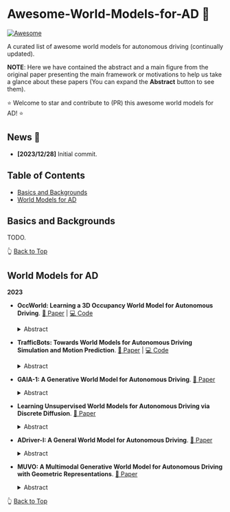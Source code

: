 # Awesome-World-Models-for-AD :red_car:
[![Awesome](https://cdn.rawgit.com/sindresorhus/awesome/d7305f38d29fed78fa85652e3a63e154dd8e8829/media/badge.svg)](https://github.com/zhanghm1995/awesome-world-models-for-AD)

A curated list of awesome world models for autonomous driving (continually updated).

**NOTE**: Here we have contained the abstract and a main figure from the original paper presenting the main framework or motivations to help us take a glance about these papers (You can expand the **Abstract** button to see them).

⭐ Welcome to star and contribute to (PR) this awesome world models for AD! ⭐


## News 📰
- **[2023/12/28]** Initial commit.

## Table of Contents
- [Basics and Backgrounds](#basics-and-backgrounds)
- [World Models for AD](#world-models-for-ad)

## Basics and Backgrounds
TODO.

👆 [Back to Top](#Table-of-Content)
## World Models for AD
**2023**

- **OccWorld: Learning a 3D Occupancy World Model for Autonomous Driving**. [📄 Paper](https://arxiv.org/abs/2311.16038) | [💻 Code](https://github.com/wzzheng/OccWorld)
    <details span>
    <summary>Abstract</summary>
    Understanding how the 3D scene evolves is vital for making decisions in autonomous driving. Most existing methods achieve this by predicting the movements of object boxes, which cannot capture more fine-grained scene information. In this paper, we explore a new framework of learning a world model, OccWorld, in the 3D Occupancy space to simultaneously predict the movement of the ego car and the evolution of the surrounding scenes. We propose to learn a world model based on 3D occupancy rather than 3D bounding boxes and segmentation maps for three reasons: 1) expressiveness. 3D occupancy can describe the more fine-grained 3D structure of the scene; 2) efficiency. 3D occupancy is more economical to obtain (e.g., from sparse LiDAR points). 3) versatility. 3D occupancy can adapt to both vision and LiDAR. To facilitate the modeling of the world evolution, we learn a reconstruction-based scene tokenizer on the 3D occupancy to obtain discrete scene tokens to describe the surrounding scenes. We then adopt a GPT-like spatial-temporal generative transformer to generate subsequent scene and ego tokens to decode the future occupancy and ego trajectory. Extensive experiments on the widely used nuScenes benchmark demonstrate the ability of OccWorld to effectively model the evolution of the driving scenes. OccWorld also produces competitive planning results without using instance and map supervision.

    <div align=center><img src="./assets/occworld.png" width="100%" /></div>
    </details>

- **TrafficBots: Towards World Models for Autonomous Driving Simulation and Motion Prediction**. [📄 Paper](https://arxiv.org/abs/2303.04116) | [💻 Code](https://github.com/zhejz/TrafficBots)
    <details span>
    <summary>Abstract</summary>
    Data-driven simulation has become a favorable way to train and test autonomous driving algorithms. The idea of replacing the actual environment with a learned simulator has also been explored in model-based reinforcement learning in the context of world models. In this work, we show data-driven traffic simulation can be formulated as a world model. We present TrafficBots, a multi-agent policy built upon motion prediction and end-to-end driving, and based on TrafficBots we obtain a world model tailored for the planning module of autonomous vehicles. Existing data-driven traffic simulators are lacking configurability and scalability. To generate configurable behaviors, for each agent we introduce a destination as navigational information, and a time-invariant latent personality that specifies the behavioral style. To improve the scalability, we present a new scheme of positional encoding for angles, allowing all agents to share the same vectorized context and the use of an architecture based on dot-product attention. As a result, we can simulate all traffic participants seen in dense urban scenarios. Experiments on the Waymo open motion dataset show TrafficBots can simulate realistic multi-agent behaviors and achieve good performance on the motion prediction task.

    <div align=center><img src="./assets/TrafficBots.png" width="100%" /></div>
    </details>

- **GAIA-1: A Generative World Model for Autonomous Driving**. [📄 Paper](https://arxiv.org/abs/2309.17080)
    <details span>
    <summary>Abstract</summary>
    Autonomous driving promises transformative improvements to transportation, but building systems capable of safely navigating the unstructured complexity of real-world scenarios remains challenging. A critical problem lies in effectively predicting the various potential outcomes that may emerge in response to the vehicle's actions as the world evolves. To address this challenge, we introduce GAIA-1 ('Generative AI for Autonomy'), a generative world model that leverages video, text, and action inputs to generate realistic driving scenarios while offering fine-grained control over ego-vehicle behavior and scene features. Our approach casts world modeling as an unsupervised sequence modeling problem by mapping the inputs to discrete tokens, and predicting the next token in the sequence. Emerging properties from our model include learning high-level structures and scene dynamics, contextual awareness, generalization, and understanding of geometry. The power of GAIA-1's learned representation that captures expectations of future events, combined with its ability to generate realistic samples, provides new possibilities for innovation in the field of autonomy, enabling enhanced and accelerated training of autonomous driving technology.

    <div align=center><img src="./assets/GAIA-1.png" width="100%" /></div>
    </details>

- **Learning Unsupervised World Models for Autonomous Driving via Discrete Diffusion**. [📄 Paper](https://arxiv.org/abs/2311.01017)
    <details span>
    <summary>Abstract</summary>
    
    Learning world models can teach an agent how the world works in an unsupervised manner. Even though it can be viewed as a special case of sequence modeling, progress for scaling world models on robotic applications such as autonomous driving has been somewhat less rapid than scaling language models with Generative Pre-trained Transformers (GPT). We identify two reasons as major bottlenecks: dealing with complex and unstructured observation space, and having a scalable generative model. Consequently, we propose a novel world modeling approach that first tokenizes sensor observations with VQVAE, then predicts the future via discrete diffusion. To efficiently decode and denoise tokens in parallel, we recast Masked Generative Image Transformer into the discrete diffusion framework with a few simple changes, resulting in notable improvement. When applied to learning world models on point cloud observations, our model reduces prior SOTA Chamfer distance by more than 65% for 1s prediction, and more than 50% for 3s prediction, across NuScenes, KITTI Odometry, and Argoverse2 datasets. Our results demonstrate that discrete diffusion on tokenized agent experience can unlock the power of GPT-like unsupervised learning for robotic agents.

    <div align=center><img src="./assets/learning_unsupervised.png" width="100%" /></div>
    </details>

- **ADriver-I: A General World Model for Autonomous Driving**. [📄 Paper](https://arxiv.org/abs/2311.13549)
    <details span>
    <summary>Abstract</summary>
    Typically, autonomous driving adopts a modular design, which divides the full stack into perception, prediction, planning and control parts. Though interpretable, such modular design tends to introduce a substantial amount of redundancy. Recently, multimodal large language models (MLLM) and diffusion techniques have demonstrated their superior performance on comprehension and generation ability. In this paper, we first introduce the concept of interleaved vision-action pair, which unifies the format of visual features and control signals. Based on the vision-action pairs, we construct a general world model based on MLLM and diffusion model for autonomous driving, termed ADriver-I. It takes the vision-action pairs as inputs and autoregressively predicts the control signal of the current frame. The generated control signals together with the historical vision-action pairs are further conditioned to predict the future frames. With the predicted next frame, ADriver-I performs further control signal prediction. Such a process can be repeated infinite times, ADriver-I achieves autonomous driving in the world created by itself. Extensive experiments are conducted on nuScenes and our large-scale private datasets. ADriver-I shows impressive performance compared to several constructed baselines. We hope our ADriver-I can provide some new insights for future autonomous driving and embodied intelligence.

    <div align=center><img src="./assets/ADriver-I.png" width="100%" /></div>
    </details>

- **MUVO: A Multimodal Generative World Model for Autonomous Driving with Geometric Representations**. [📄 Paper](https://arxiv.org/abs/2311.11762)
    <details span>
    <summary>Abstract</summary>
    Learning unsupervised world models for autonomous driving has the potential to improve the reasoning capabilities of today's systems dramatically. However, most work neglects the physical attributes of the world and focuses on sensor data alone. We propose MUVO, a MUltimodal World Model with Geometric VOxel Representations to address this challenge. We utilize raw camera and lidar data to learn a sensor-agnostic geometric representation of the world, which can directly be used by downstream tasks, such as planning. We demonstrate multimodal future predictions and show that our geometric representation improves the prediction quality of both camera images and lidar point clouds.

    <div align=center><img src="./assets/MUVO.png" width="100%" /></div>
    </details>

👆 [Back to Top](#Table-of-Content)